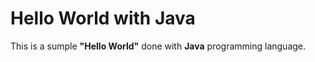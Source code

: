 # Hello World with Java
This is a sumple **"Hello World"** done with **Java** programming language.
